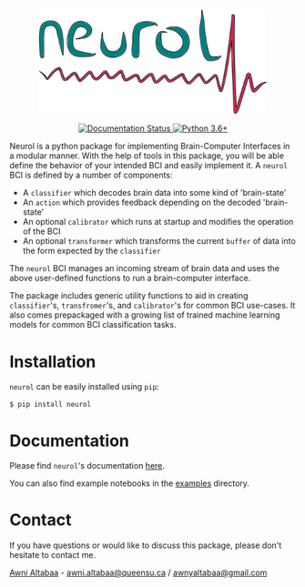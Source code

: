 <p align='center' >
    <img src='https://github.com/Awni00/neurol/blob/docs/docs/logo/neurol_360dpi.png?raw=true' alt='neurol logo' width='400'/>
</p>

<p align='center'>
    <a href='https://neurol.readthedocs.io/en/latest/?badge=latest'>
        <img src='https://readthedocs.org/projects/neurol/badge/?version=latest' alt='Documentation Status' />
    </a>
    <a href="https://www.python.org/downloads/release">
  	    <img alt="Python 3.6+" src="https://img.shields.io/badge/python-3.6+-blue.svg">
    </a>
    <!-- release -->
    <!-- pypi -->
</p>


Neurol is a python package for implementing Brain-Computer Interfaces in a modular manner. With the help of tools in this package, you will be able define the behavior of your intended BCI and easily implement it. A `neurol` BCI is defined by a number of components:

- A `classifier` which decodes brain data into some kind of 'brain-state'
- An `action` which provides feedback depending on the decoded 'brain-state'
- An optional `calibrator` which runs at startup and modifies the operation of the BCI
- An optional `transformer` which transforms the current `buffer` of data into the form expected by the `classifier`

The `neurol` BCI manages an incoming stream of brain data and uses the above user-defined functions to run a brain-computer interface.

The package includes generic utility functions to aid in creating `classifier`'s, `transfromer`'s, and `calibrator`'s for common BCI use-cases. It also comes prepackaged with a growing list of trained machine learning models for common BCI classification tasks.

# Installation

`neurol` can be easily installed using `pip`:

```
$ pip install neurol
```

# Documentation

Please find `neurol`'s documentation <a href='https://neurol.readthedocs.io/'>here</a>.

<!--this is linking to the examples folder in the `dev` branch. switch to master branch at some point-->
You can also find example notebooks in the <a href='https://github.com/Awni00/neurol/tree/dev/examples'>examples</a> directory.

# Contact

If you have questions or would like to discuss this package, please don't hesitate to contact me.

<a href='mailto:awni.altabaa@queensu.ca'>Awni Altabaa</a> - awni.altabaa@queensu.ca / awnyaltabaa@gmail.com